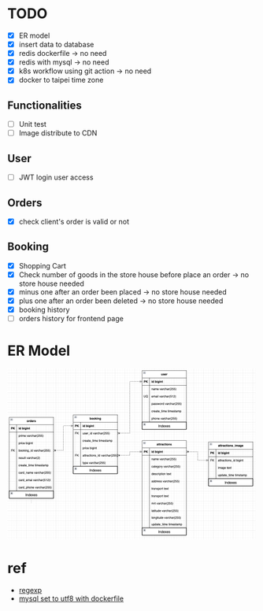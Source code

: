 # TODO

-   [x] ER model
-   [x] insert data to database
-   [x] redis dockerfile -> no need
-   [x] redis with mysql -> no need
-   [x] k8s workflow using git action -> no need
-   [x] docker to taipei time zone

## Functionalities

-   [ ] Unit test
-   [ ] Image distribute to CDN

## User

-   [ ] JWT login user access

## Orders

-   [x] check client's order is valid or not

## Booking

-   [x] Shopping Cart
-   [x] Check number of goods in the store house before place an order -> no store house needed
-   [x] minus one after an order been placed -> no store house needed
-   [x] plus one after an order been deleted -> no store house needed
-   [x] booking history
-   [ ] orders history for frontend page

# ER Model

![picture 1](images/e5543779fffa284fd4ed14fb0ed222f9084cc17c50e5b7c7a6532463de7c95da.png)  

# ref

-   [regexp](http://gskinner.com/RegExr/?2tr2n)
-   [mysql set to utf8 with dockerfile](https://stackoverflow.com/questions/45729326/how-to-change-the-default-character-set-of-mysql-using-docker-compose)
